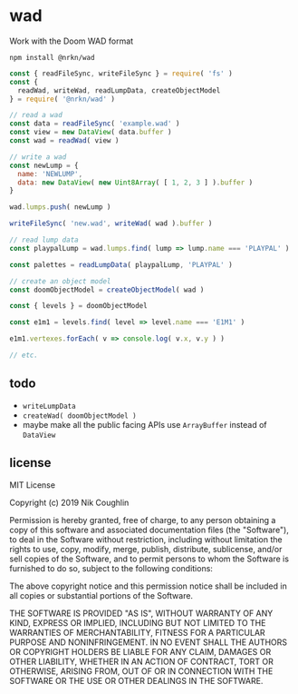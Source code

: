 # wad

Work with the Doom WAD format

`npm install @nrkn/wad`

```javascript
const { readFileSync, writeFileSync } = require( 'fs' )
const {
  readWad, writeWad, readLumpData, createObjectModel
} = require( '@nrkn/wad' )

// read a wad
const data = readFileSync( 'example.wad' )
const view = new DataView( data.buffer )
const wad = readWad( view )

// write a wad
const newLump = {
  name: 'NEWLUMP',
  data: new DataView( new Uint8Array( [ 1, 2, 3 ] ).buffer )
}

wad.lumps.push( newLump )

writeFileSync( 'new.wad', writeWad( wad ).buffer )

// read lump data
const playpalLump = wad.lumps.find( lump => lump.name === 'PLAYPAL' )

const palettes = readLumpData( playpalLump, 'PLAYPAL' )

// create an object model
const doomObjectModel = createObjectModel( wad )

const { levels } = doomObjectModel

const e1m1 = levels.find( level => level.name === 'E1M1' )

e1m1.vertexes.forEach( v => console.log( v.x, v.y ) )

// etc.
```

## todo

- `writeLumpData`
- `createWad( doomObjectModel )`
- maybe make all the public facing APIs use `ArrayBuffer` instead of `DataView`

## license

MIT License

Copyright (c) 2019 Nik Coughlin

Permission is hereby granted, free of charge, to any person obtaining a copy
of this software and associated documentation files (the "Software"), to deal
in the Software without restriction, including without limitation the rights
to use, copy, modify, merge, publish, distribute, sublicense, and/or sell
copies of the Software, and to permit persons to whom the Software is
furnished to do so, subject to the following conditions:

The above copyright notice and this permission notice shall be included in all
copies or substantial portions of the Software.

THE SOFTWARE IS PROVIDED "AS IS", WITHOUT WARRANTY OF ANY KIND, EXPRESS OR
IMPLIED, INCLUDING BUT NOT LIMITED TO THE WARRANTIES OF MERCHANTABILITY,
FITNESS FOR A PARTICULAR PURPOSE AND NONINFRINGEMENT. IN NO EVENT SHALL THE
AUTHORS OR COPYRIGHT HOLDERS BE LIABLE FOR ANY CLAIM, DAMAGES OR OTHER
LIABILITY, WHETHER IN AN ACTION OF CONTRACT, TORT OR OTHERWISE, ARISING FROM,
OUT OF OR IN CONNECTION WITH THE SOFTWARE OR THE USE OR OTHER DEALINGS IN THE
SOFTWARE.
